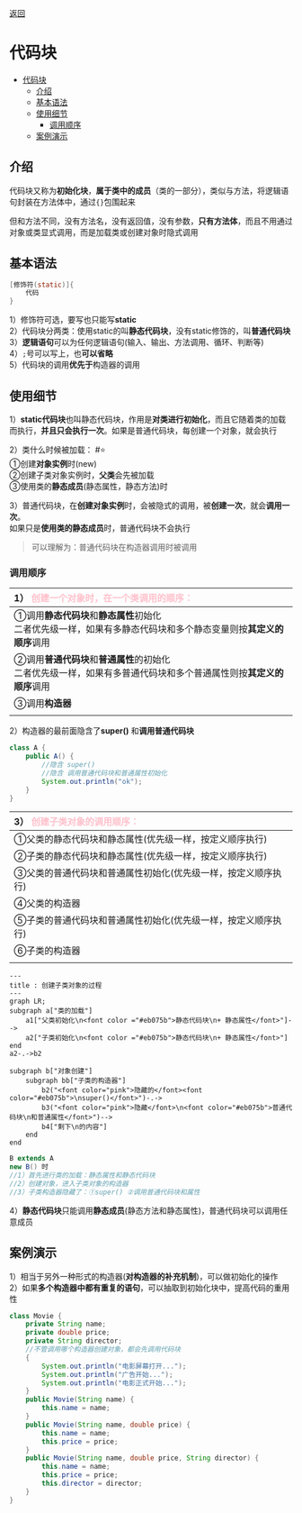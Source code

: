 <meta name="viewport" content="width=device-width, initial-scale=1.0, viewport-fit=cover">

[返回](面向对象编程.md)

# 代码块
- [代码块](#代码块)
  - [介绍](#介绍)
  - [基本语法](#基本语法)
  - [使用细节](#使用细节)
    - [调用顺序](#调用顺序)
  - [案例演示](#案例演示)

## 介绍
代码块又称为**初始化块**，**属于类中的成员**（类的一部分），类似与方法，将逻辑语句封装在方法体中，通过`{}`包围起来

但和方法不同，没有方法名，没有返回值，没有参数，**只有方法体**，而且不用通过对象或类显式调用，而是加载类或创建对象时隐式调用

## 基本语法
```java
[修饰符(static)]{
    代码
}
```
1）修饰符可选，要写也只能写**static**  
2）代码块分两类：使用static的叫**静态代码块**，没有static修饰的，叫**普通代码块**  
3）**逻辑语句**可以为任何逻辑语句(输入、输出、方法调用、循环、判断等)  
4）`;`号可以写上，也**可以省略**   
5）代码块的调用**优先于**构造器的调用

## 使用细节

1）**static代码块**也叫静态代码块，作用是**对类进行初始化**，而且它随着类的加载而执行，**并且只会执行一次**。如果是普通代码块，每创建一个对象，就会执行

2）类什么时候被加载： #⭐  
①创建**对象实例**时(new)  
②创建子类对象实例时，**父类**会先被加载  
③使用类的**静态成员**(静态属性，静态方法)时


3）普通代码块，在**创建对象实例**时，会被隐式的调用，被**创建一次**，就会**调用一次**。  
如果只是**使用类的静态成员**时，普通代码块不会执行
>可以理解为：普通代码块在构造器调用时被调用

### 调用顺序

|1） <font color="pink">创建一个对象时，在一个类调用的顺序：</font> |
|:-|
|①调用**静态代码块**和**静态属性**初始化 <br>二者优先级一样，如果有多静态代码块和多个静态变量则按**其定义的顺序**调用 |
|②调用**普通代码块**和**普通属性**的初始化<br>二者优先级一样，如果有多普通代码块和多个普通属性则按**其定义的顺序**调用|
|③调用**构造器**|
||

2）构造器的最前面隐含了**super()** 和**调用普通代码块**

```java
class A {
    public A() {
        //隐含 super()
        //隐含 调用普通代码块和普通属性初始化
        System.out.println("ok");
    }
}
```

|3） <font color="pink">创建子类对象的调用顺序：</font> |
|:-|
|①父类的静态代码块和静态属性(优先级一样，按定义顺序执行)|
|②子类的静态代码块和静态属性(优先级一样，按定义顺序执行)|
|③父类的普通代码块和普通属性初始化(优先级一样，按定义顺序执行)|
|④父类的构造器|
|⑤子类的普通代码块和普通属性初始化(优先级一样，按定义顺序执行)|
|⑥子类的构造器|
||

```mermaid
---
title : 创建子类对象的过程
---
graph LR;
subgraph a["类的加载"]
    a1["父类初始化\n<font color ="#eb075b">静态代码块\n+ 静态属性</font>"]-->
    a2["子类初始化\n<font color ="#eb075b">静态代码块\n+ 静态属性</font>"]
end
a2-.->b2

subgraph b["对象创建"]
    subgraph bb["子类的构造器"]
        b2("<font color="pink">隐藏的</font><font color="#eb075b">\nsuper()</font>")-.->
        b3("<font color="pink">隐藏</font>\n<font color="#eb075b">普通代码块\n和普通属性</font>")-->
        b4["剩下\n的内容"]
    end
end
```

```java
B extends A
new B() 时
//1）首先进行类的加载：静态属性和静态代码块
//2）创建对象，进入子类对象的构造器
//3）子类构造器隐藏了：①super() ②调用普通代码块和属性
```
4）**静态代码块**只能调用**静态成员**(静态方法和静态属性)，普通代码块可以调用任意成员

## 案例演示  
1）相当于另外一种形式的构造器(**对构造器的补充机制**)，可以做初始化的操作  
2）如果**多个构造器中都有重复的语句**，可以抽取到初始化块中，提高代码的重用性   

```java
class Movie {
    private String name;
    private double price;
    private String director;
    //不管调用哪个构造器创建对象，都会先调用代码块
    {
        System.out.println("电影屏幕打开...");
        System.out.println("广告开始...");
        System.out.println("电影正式开始...");
    }
    public Movie(String name) {
        this.name = name;
    }
    public Movie(String name, double price) {
        this.name = name;
        this.price = price;
    }
    public Movie(String name, double price, String director) {
        this.name = name;
        this.price = price;
        this.director = director;
    }
}
```